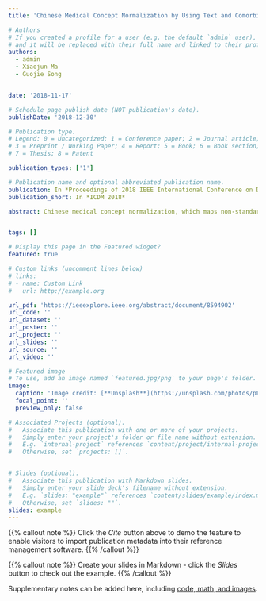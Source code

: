 ```yaml
---
title: 'Chinese Medical Concept Normalization by Using Text and Comorbidity Network Embedding'

# Authors
# If you created a profile for a user (e.g. the default `admin` user), write the username (folder name) here
# and it will be replaced with their full name and linked to their profile.
authors:
  - admin
  - Xiaojun Ma
  - Guojie Song


date: '2018-11-17'

# Schedule page publish date (NOT publication's date).
publishDate: '2018-12-30'

# Publication type.
# Legend: 0 = Uncategorized; 1 = Conference paper; 2 = Journal article;
# 3 = Preprint / Working Paper; 4 = Report; 5 = Book; 6 = Book section;
# 7 = Thesis; 8 = Patent

publication_types: ['1']

# Publication name and optional abbreviated publication name.
publication: In *Proceedings of 2018 IEEE International Conference on Data Mining (ICDM)*
publication_short: In *ICDM 2018*

abstract: Chinese medical concept normalization, which maps non-standard medical concepts to standard expressions, is a NLP task with wide-ranging applications in medical big data research and clinical statistic. Many previous works apply supervised methods which require a lot of annotated data. However, they can not address the challenge brought by the high cost of medical data annotation, which requires sufficient professional knowledge and experience. Meanwhile, existing unsupervised methods perform poorly facing the various non-standard expression from different data sources. In this paper, we propose DUNE, Disease Unsupervised Normalization by Embedding, an unsupervised Chinese medical concept normalization framework by applying denoising auto-encoder (DAE) and network embedding. We formulate this task as finding mention-entity pairs with great text and comorbidity similarity. To handle the noise in text, we design a multi-view attention based denoising auto-encoder (MADAE) to capture text information from multiple views, reduce the influence of noise, and transform text to denoised vectors. To introduce comorbidity information, we construct a comorbidity network with both standard and non-standard disease names as nodes from medical records. Because of the diversity of nonstandard expressions, one disease perhaps corresponds to several different nodes, which causes noise in comorbidity network. To handle such network structure noise, we propose a denoising network embedding framework, which reduce the structure noise with the help of text information, to embed the nodes to vectors for comorbidity similarity measurement. Convincing experiment results show that our method performs better than existing unsupervised baselines and approaches the performance of classical supervised machine learning model on this task.


tags: []

# Display this page in the Featured widget?
featured: true

# Custom links (uncomment lines below)
# links:
# - name: Custom Link
#   url: http://example.org

url_pdf: 'https://ieeexplore.ieee.org/abstract/document/8594902'
url_code: ''
url_dataset: ''
url_poster: ''
url_project: ''
url_slides: ''
url_source: ''
url_video: ''

# Featured image
# To use, add an image named `featured.jpg/png` to your page's folder.
image:
  caption: 'Image credit: [**Unsplash**](https://unsplash.com/photos/pLCdAaMFLTE)'
  focal_point: ''
  preview_only: false

# Associated Projects (optional).
#   Associate this publication with one or more of your projects.
#   Simply enter your project's folder or file name without extension.
#   E.g. `internal-project` references `content/project/internal-project/index.md`.
#   Otherwise, set `projects: []`.


# Slides (optional).
#   Associate this publication with Markdown slides.
#   Simply enter your slide deck's filename without extension.
#   E.g. `slides: "example"` references `content/slides/example/index.md`.
#   Otherwise, set `slides: ""`.
slides: example
---
```


{{% callout note %}}
Click the _Cite_ button above to demo the feature to enable visitors to import publication metadata into their reference management software.
{{% /callout %}}

{{% callout note %}}
Create your slides in Markdown - click the _Slides_ button to check out the example.
{{% /callout %}}

Supplementary notes can be added here, including [code, math, and images](https://wowchemy.com/docs/writing-markdown-latex/).
